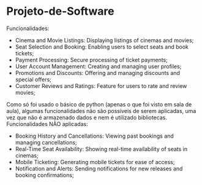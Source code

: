 # Projeto-de-Software
Funcionalidades:
- Cinema and Movie Listings: Displaying listings of cinemas and movies;
- Seat Selection and Booking: Enabling users to select seats and book tickets;
- Payment Processing: Secure processing of ticket payments;
- User Account Management: Creating and managing user profiles;
- Promotions and Discounts: Offering and managing discounts and special offers;
- Customer Reviews and Ratings: Feature for users to rate and review movies;

Como só foi usado o básico de python (apenas o que foi visto em sala de aula), algumas funcionalidades não são possíveis de serem aplicadas, uma vez que não é armazenado dados e nem é utilizado bibliotecas.
Funcionalidades NÃO aplicadas:
- Booking History and Cancellations: Viewing past bookings and managing cancellations;
- Real-Time Seat Availability: Showing real-time availability of seats in cinemas;
- Mobile Ticketing: Generating mobile tickets for ease of access;
- Notification and Alerts: Sending notifications for new releases and booking confirmations;

